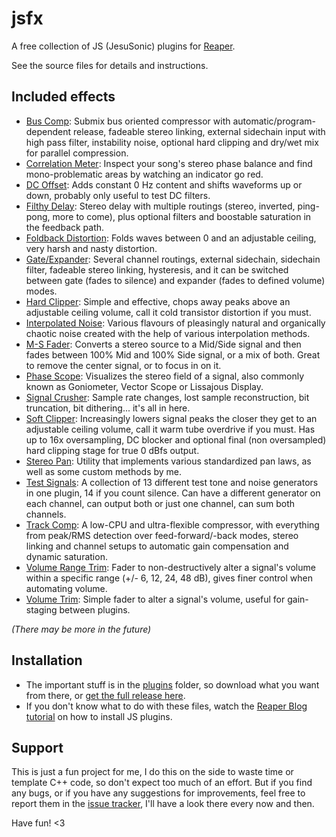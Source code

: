 # jsfx
A free collection of JS (JesuSonic) plugins for [Reaper](https://www.reaper.fm/).

See the source files for details and instructions.

## Included effects
- [Bus Comp](https://github.com/chkhld/jsfx/blob/master/plugins/bus_comp.jsfx): Submix bus oriented compressor with automatic/program-dependent release, fadeable stereo linking, external sidechain input with high pass filter, instability noise, optional hard clipping and dry/wet mix for parallel compression.
- [Correlation Meter](https://github.com/chkhld/jsfx/blob/master/plugins/correlation_meter.jsfx): Inspect your song's stereo phase balance and find mono-problematic areas by watching an indicator go red.
- [DC Offset](https://github.com/chkhld/jsfx/blob/master/plugins/dc_offset.jsfx): Adds constant 0 Hz content and shifts waveforms up or down, probably only useful to test DC filters.
- [Filthy Delay](https://github.com/chkhld/jsfx/blob/master/plugins/filthy_delay.jsfx): Stereo delay with multiple routings (stereo, inverted, ping-pong, more to come), plus optional filters and boostable saturation in the feedback path.
- [Foldback Distortion](https://github.com/chkhld/jsfx/blob/master/plugins/foldback_distortion.jsfx): Folds waves between 0 and an adjustable ceiling, very harsh and nasty distortion.
- [Gate/Expander](https://github.com/chkhld/jsfx/blob/master/plugins/gate_expander.jsfx): Several channel routings, external sidechain, sidechain filter, fadeable stereo linking, hysteresis, and it can be switched between gate (fades to silence) and expander (fades to defined volume) modes.
- [Hard Clipper](https://github.com/chkhld/jsfx/blob/master/plugins/hard_clipper.jsfx): Simple and effective, chops away peaks above an adjustable ceiling volume, call it cold transistor distortion if you must.
- [Interpolated Noise](https://github.com/chkhld/jsfx/blob/master/plugins/interpolated_noise.jsfx): Various flavours of pleasingly natural and organically chaotic noise created with the help of various interpolation methods.
- [M-S Fader](https://github.com/chkhld/jsfx/blob/master/plugins/m-s_fader.jsfx): Converts a stereo source to a Mid/Side signal and then fades between 100% Mid and 100% Side signal, or a mix of both. Great to remove the center signal, or to focus in on it.
- [Phase Scope](https://github.com/chkhld/jsfx/blob/master/plugins/phase_scope.jsfx): Visualizes the stereo field of a signal, also commonly known as Goniometer, Vector Scope or Lissajous Display.
- [Signal Crusher](https://github.com/chkhld/jsfx/blob/master/plugins/signal_crusher.jsfx): Sample rate changes, lost sample reconstruction, bit truncation, bit dithering... it's all in here.
- [Soft Clipper](https://github.com/chkhld/jsfx/blob/master/plugins/soft_clipper.jsfx): Increasingly lowers signal peaks the closer they get to an adjustable ceiling volume, call it warm tube overdrive if you must. Has up to 16x oversampling, DC blocker and optional final (non oversampled) hard clipping stage for true 0 dBfs output.
- [Stereo Pan](https://github.com/chkhld/jsfx/blob/master/plugins/stereo_pan.jsfx): Utility that implements various standardized pan laws, as well as some custom methods by me.
- [Test Signals](https://github.com/chkhld/jsfx/blob/master/plugins/test_signals.jsfx): A collection of 13 different test tone and noise generators in one plugin, 14 if you count silence. Can have a different generator on each channel, can output both or just one channel, can sum both channels.
- [Track Comp](https://github.com/chkhld/jsfx/blob/master/plugins/track_comp.jsfx): A low-CPU and ultra-flexible compressor, with everything from peak/RMS detection over feed-forward/-back modes, stereo linking and channel setups to automatic gain compensation and dynamic saturation.
- [Volume Range Trim](https://github.com/chkhld/jsfx/blob/master/plugins/volume_range_trim.jsfx): Fader to non-destructively alter a signal's volume within a specific range (+/- 6, 12, 24, 48 dB), gives finer control when automating volume.
- [Volume Trim](https://github.com/chkhld/jsfx/blob/master/plugins/volume_trim.jsfx): Simple fader to alter a signal's volume, useful for gain-staging between plugins.

_(There may be more in the future)_

## Installation
- The important stuff is in the [plugins](https://github.com/chkhld/jsfx/blob/master/plugins/) folder, so download what you want from there, or [get the full release here](https://github.com/chkhld/jsfx/releases/).
- If you don't know what to do with these files, watch the [Reaper Blog tutorial](https://reaperblog.net/2015/06/quick-tip-how-to-install-js-plugins/) on how to install JS plugins.

## Support
This is just a fun project for me, I do this on the side to waste time or template C++ code, so don't expect too much of an effort. But if you find any bugs, or if you have any suggestions for improvements, feel free to report them in the [issue tracker](https://github.com/chkhld/jsfx/issues), I'll have a look there every now and then.

Have fun! <3
